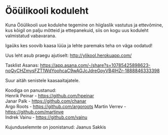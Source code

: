 Ööülikooli koduleht
=======

Kuna Ööülikooli uue kodulehe tegemine on hiiglaslik vastutus ja ettevõmine,
kus kõigil on palju mõtteid ja ettepanekuid,
siis on kogu uus koduleht valmistatud vabavarana.

Igaüks kes soovib kaasa lüüa ja lehte paremaks teha on väga oodatud!

Uus leht asub praegu ajutiselt:
http://ylikool.herokuapp.com/

Tasklist Asanas:
https://app.asana.com/-/share?s=10785425898623-noQyCHZmysFZT1WdYoohcaC9wAGJcJdreGpyVB4lHZr-1888846333398

Suur aitäh senistele kaasaaitajatele.  

Koodiga on panustanud:  
Henrik Peinar - https://github.com/hpeinar  
Janar Palk - https://github.com/chanar  
Argo Roots - https://github.com/argoroots
Martin Verrev -  https://github.com/martinve  
Indrek Vainu - https://github.com/vainu

Kujunduselemnte on joonistanud:
Jaanus Sakkis
